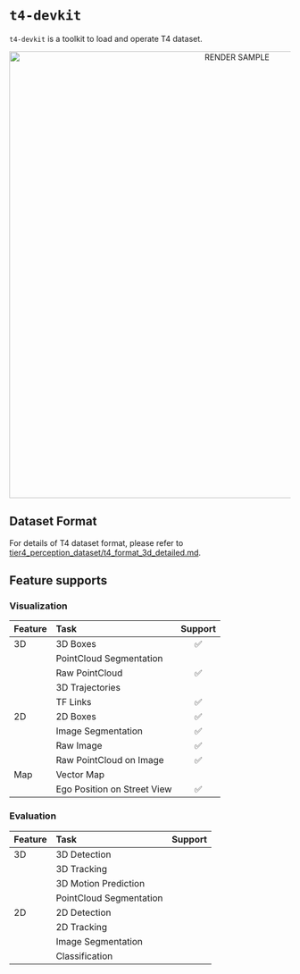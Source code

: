 # `t4-devkit`

`t4-devkit` is a toolkit to load and operate T4 dataset.

<div align="center">
    <img src="assets/render_scene.gif" width="800" alt="RENDER SAMPLE"/>
</div>

## Dataset Format

For details of T4 dataset format, please refer to [tier4_perception_dataset/t4_format_3d_detailed.md](https://github.com/tier4/tier4_perception_dataset/blob/main/docs/t4_format_3d_detailed.md).

## Feature supports

### Visualization

| Feature | Task                        | Support |
| :------ | :-------------------------- | :-----: |
| 3D      | 3D Boxes                    |   ✅    |
|         | PointCloud Segmentation     |         |
|         | Raw PointCloud              |   ✅    |
|         | 3D Trajectories             |         |
|         | TF Links                    |   ✅    |
| 2D      | 2D Boxes                    |   ✅    |
|         | Image Segmentation          |   ✅    |
|         | Raw Image                   |   ✅    |
|         | Raw PointCloud on Image     |   ✅    |
| Map     | Vector Map                  |         |
|         | Ego Position on Street View |   ✅    |

### Evaluation

| Feature | Task                    | Support |
| :------ | :---------------------- | :-----: |
| 3D      | 3D Detection            |         |
|         | 3D Tracking             |         |
|         | 3D Motion Prediction    |         |
|         | PointCloud Segmentation |         |
| 2D      | 2D Detection            |         |
|         | 2D Tracking             |         |
|         | Image Segmentation      |         |
|         | Classification          |         |
